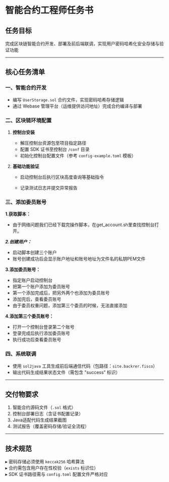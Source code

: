 # 智能合约工程师任务书

## 任务目标  
完成区块链智能合约开发、部署及前后端联调，实现用户密码哈希化安全存储与验证功能  

---

## 核心任务清单  

### 一、智能合约开发  
- 编写 `UserStorage.sol` 合约文件，实现密码哈希存储逻辑  
- 通过 Webase 管理平台（运维提供访问地址）完成合约编译与部署  

### 二、区块链环境配置  
1. **控制台安装**  
   - 解压控制台资源包至项目指定路径  
   - 配置 SDK 证书至控制台 `/conf` 目录  
   - 初始化控制台配置文件（参考 `config-example.toml` 模板）  

2. **基础功能验证**  
   - 启动控制台后执行区块高度查询等基础指令  
   
   - 记录测试日志并提交异常报告  
   
### 三、添加委员账号

**1.获取脚本：**

 - 由于网络问题我们已经下载完操作脚本，在get_account.sh里查找控制台打开。
   

***2.创建用户：***

  - 启动脚本创建三个账户
  - 账号创建成功后会显示账户地址和账号地址为文件名的私钥PEM文件

 **3.添加委员账号：**
  - 指定账户启动控制台
  - 把第一个账户添加为委员账号
  - 第一个添加完成后，把另外两个也添加为委员账号
  - 添加完后，查看委员账号
  - 由于委员权重问题，添加第三个委员的时候，无法直接添加

**4.添加第三个委员账号：**
  - 打开一个控制台登录第二个账号
  - 登录完成后执行添加委员账号
  - 执行成功后查看委员账号

### 四、系统联调  
- 使用 `sol2java` 工具生成前后端通信代码（包路径：`site.backrer.fisco`）  
- 输出代码生成结果状态文件（需包含 "success" 标识）  

---

## 交付物要求  
1. 智能合约源码文件（`.sol` 格式）  
2. 控制台部署日志（含证书配置记录）  
3. Java适配代码生成结果截图  
4. 测试报告（覆盖密码存储/验证全流程）  

---

## 技术规范  
▸ 密码存储必须使用 `keccak256` 哈希算法  
▸ 合约需包含用户存在性校验（`exists` 标识位）  
▸ SDK 证书路径需与 `config.toml` 配置文件严格对应  

